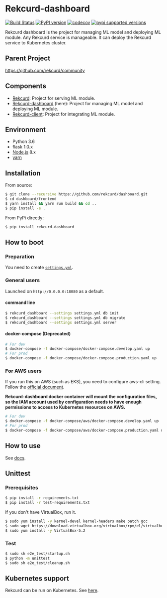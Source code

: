 # Rekcurd-dashboard

[![Build Status](https://travis-ci.com/rekcurd/dashboard.svg?branch=master)](https://travis-ci.com/rekcurd/dashboard)
[![PyPI version](https://badge.fury.io/py/rekcurd-dashboard.svg)](https://badge.fury.io/py/rekcurd-dashboard)
[![codecov](https://codecov.io/gh/rekcurd/dashboard/branch/master/graph/badge.svg)](https://codecov.io/gh/rekcurd/dashboard "Non-generated packages only")
[![pypi supported versions](https://img.shields.io/pypi/pyversions/rekcurd-dashboard.svg)](https://pypi.python.org/pypi/rekcurd-dashboard)

Rekcurd dashboard is the project for managing ML model and deploying ML module. Any Rekcurd service is manageable. It can deploy the Rekcurd service to Kubernetes cluster.


## Parent Project
https://github.com/rekcurd/community


## Components
- [Rekcurd](https://github.com/rekcurd/rekcurd-python): Project for serving ML module.
- [Rekcurd-dashboard](https://github.com/rekcurd/dashboard) (here): Project for managing ML model and deploying ML module.
- [Rekcurd-client](https://github.com/rekcurd/python-client): Project for integrating ML module. 


## Environment
- Python 3.6
- flask 1.0.x
- [Node.js](https://nodejs.org/) 8.x
- [yarn](https://yarnpkg.com/)


## Installation
From source:

```bash
$ git clone --recursive https://github.com/rekcurd/dashboard.git
$ cd dashboard/frontend
$ yarn install && yarn run build && cd ..
$ pip install -e .
```

From PyPi directly:

```bash
$ pip install rekcurd-dashboard
```


## How to boot
### Preparation
You need to create [`settings.yml`](rekcurd_dashboard/settings.yml).

### General users
Launched on `http://0.0.0.0:18080` as a default.

#### command line
```bash
$ rekcurd_dashboard --settings settings.yml db init
$ rekcurd_dashboard --settings settings.yml db migrate
$ rekcurd_dashboard --settings settings.yml server
```

#### docker-compose (Deprecated)
```bash
# For dev
$ docker-compose -f docker-compose/docker-compose.develop.yaml up
# For prod
$ docker-compose -f docker-compose/docker-compose.production.yaml up
```

### For AWS users
If you run this on AWS (such as EKS), you need to configure aws-cli setting.  
Follow the [official document](https://docs.aws.amazon.com/streams/latest/dev/kinesis-tutorial-cli-installation.html).  

**Rekcurd-dashboard docker container will mount the configuration files,  
so the IAM account used by configuration needs to have enough permissions to access to Kubernetes resources on AWS.**

```bash
# For dev
$ docker-compose -f docker-compose/aws/docker-compose.develop.yaml up
# For prod
$ docker-compose -f docker-compose/aws/docker-compose.production.yaml up
```


## How to use
See [docs](./docs/README.md).


## Unittest
### Prerequisites
```bash
$ pip install -r requirements.txt
$ pip install -r test-requirements.txt
```

If you don't have VirtualBox, run it.
```bash
$ sudo yum install -y kernel-devel kernel-headers make patch gcc
$ sudo wget https://download.virtualbox.org/virtualbox/rpm/el/virtualbox.repo -P /etc/yum.repos.d
$ sudo yum install -y VirtualBox-5.2
```

### Test
```bash
$ sudo sh e2e_test/startup.sh
$ python -m unittest
$ sudo sh e2e_test/cleanup.sh
```


## Kubernetes support
Rekcurd can be run on Kubernetes. See [here](https://github.com/rekcurd/community).
